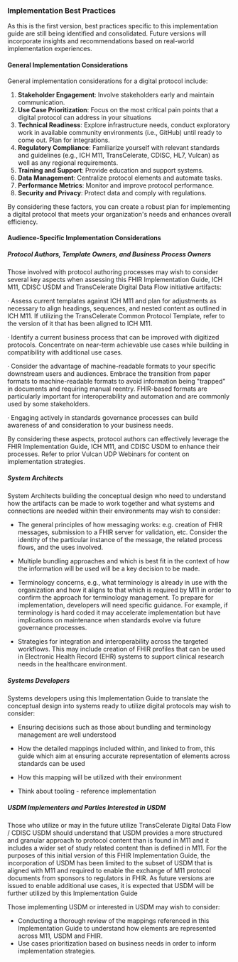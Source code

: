 ### Implementation Best Practices

As this is the first version, best practices specific to this implementation guide are still being identified and consolidated. Future versions will incorporate insights and recommendations based on real-world implementation experiences.

#### General Implementation Considerations 

General implementation considerations for a digital protocol include:

1. **Stakeholder Engagement**: Involve stakeholders early and maintain communication.
2. **Use Case Prioritization**: Focus on the most critical pain points that a digital protocol can address in your situations 
3. **Technical Readiness**: Explore infrastructure needs, conduct exploratory work in available community     environments (i.e., GitHub) until ready to come out. Plan for integrations.
4. **Regulatory Compliance**: Familiarize yourself with relevant standards and guidelines (e.g., ICH M11, TransCelerate, CDISC, HL7, Vulcan) as well as any regional requirements.
5. **Training  and Support**: Provide education and support systems.
6. **Data  Management**: Centralize protocol elements and automate tasks.
7. **Performance Metrics**:  Monitor and improve protocol performance.
8. **Security and Privacy**: Protect data and comply with regulations.

By considering these factors, you can create a robust plan for implementing a digital protocol that meets your organization's needs and enhances overall efficiency.

#### Audience-Specific Implementation Considerations 

##### Protocol Authors, Template Owners, and Business Process Owners

Those involved with protocol authoring processes may wish to consider several key aspects when assessing this FHIR Implementation Guide, ICH M11, CDISC USDM and TransCelerate Digital Data Flow initiative artifacts:

·    Assess current templates against ICH M11 and plan for adjustments as necessary to align headings, sequences, and nested content as outlined in ICH M11. If utilizing the TransCelerate Common Protocol Template, refer to the version of it that has been aligned to ICH M11.

·    Identify a current business process that can be improved with digitized protocols. Concentrate on near-term achievable use cases while building in compatibility with additional use cases.

·    Consider the advantage of machine-readable formats to your specific downstream users and audiences. Embrace the transition from paper formats to machine-readable formats to avoid information being "trapped" in documents and requiring manual reentry. FHIR-based formats are particularly important for interoperability and automation and are commonly used by some stakeholders. 

·    Engaging actively in standards governance processes can build awareness of and consideration to your business needs.

By considering these aspects, protocol authors can effectively leverage the FHIR Implementation Guide, ICH M11, and CDISC USDM to enhance their processes. Refer to prior Vulcan UDP Webinars for content on implementation strategies.

##### System Architects

System Architects building the conceptual design who need to understand how the artifacts can be made to work together and what systems and connections are needed within their environments may wish to consider:

- The general principles of how messaging works: e.g. creation of FHIR messages, submission to a FHIR server for validation, etc. Consider the identity of the particular instance of the message, the related process flows, and the uses involved. 

- Multiple bundling approaches and which is best fit in the context of how the information will be used will be a key decision to be made. 

- Terminology concerns, e.g., what terminology is already in use with the organization and how it aligns to that which is required by M11 in order to confirm the approach for terminology management. To prepare for implementation, developers will need specific guidance. For example, if terminology is hard coded it may accelerate implementation but have implications on maintenance when standards evolve via future governance processes.

- Strategies for integration and interoperability across the targeted workflows. This may include creation of FHIR profiles that can be used in Electronic Health Record (EHR) systems to support clinical research needs in the healthcare environment. 


##### Systems Developers

Systems developers using this Implementation Guide to translate the conceptual design into systems ready to utilize digital protocols may wish to consider: 

- Ensuring decisions such as those about bundling and terminology management are well understood

- How the detailed mappings included within, and linked to from, this guide which aim at ensuring accurate representation of elements across standards can be used

- How this mapping will be utilized with their environment

- Think about tooling - reference implementation

##### USDM Implementers and Parties Interested in USDM

Those who utilize or may in the future utilize TransCelerate Digital Data Flow / CDISC USDM should understand that USDM provides a more structured and granular approach to protocol content than is found in M11 and it includes a wider set of study related content than is defined in M11. For the purposes of this initial version of this FHIR Implementation Guide, the incorporation of USDM has been limited to the subset of USDM that is aligned with M11 and required to enable the exchange of M11 protocol documents from sponsors to regulators in FHIR. As future versions are issued to enable additional use cases, it is expected that USDM will be further utilized by this Implementation Guide

 Those implementing USDM or interested in USDM may wish to consider: 

- Conducting a thorough review of the mappings referenced in this Implementation Guide to understand how elements are represented across M11, USDM and FHIR.
- Use cases prioritization based on business needs in order to inform implementation strategies.